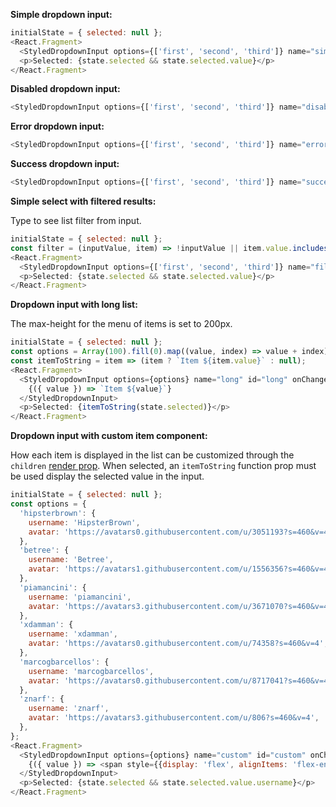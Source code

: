 **Simple dropdown input:**

```js
initialState = { selected: null };
<React.Fragment>
  <StyledDropdownInput options={['first', 'second', 'third']} name="simple" id="simple" onChange={selected => setState({ selected })} />
  <p>Selected: {state.selected && state.selected.value}</p>
</React.Fragment>
```

**Disabled dropdown input:**

```js
<StyledDropdownInput options={['first', 'second', 'third']} name="disabled" id="disabled" disabled />
```

**Error dropdown input:**

```js
<StyledDropdownInput options={['first', 'second', 'third']} name="error" id="error" error />
```

**Success dropdown input:**

```js
<StyledDropdownInput options={['first', 'second', 'third']} name="success" id="success" success />
```

**Simple select with filtered results:**

Type to see list filter from input.

```js
initialState = { selected: null };
const filter = (inputValue, item) => !inputValue || item.value.includes(inputValue);
<React.Fragment>
  <StyledDropdownInput options={['first', 'second', 'third']} name="filtered" id="filtered" filter={filter} onChange={selected => setState({ selected })} />
  <p>Selected: {state.selected && state.selected.value}</p>
</React.Fragment>
```

**Dropdown input with long list:**

The max-height for the menu of items is set to 200px.

```js
initialState = { selected: null };
const options = Array(100).fill(0).map((value, index) => value + index);
const itemToString = item => (item ? `Item ${item.value}` : null);
<React.Fragment>
  <StyledDropdownInput options={options} name="long" id="long" onChange={selected => setState({ selected })} itemToString={itemToString}>
    {({ value }) => `Item ${value}`}
  </StyledDropdownInput>
  <p>Selected: {itemToString(state.selected)}</p>
</React.Fragment>
```

**Dropdown input with custom item component:**

How each item is displayed in the list can be customized through the `children` [render prop](https://reactjs.org/docs/render-props.html#using-props-other-than-render). When selected, an `itemToString` function prop must be used display the selected value in the input. 

```js
initialState = { selected: null };
const options = {
  'hipsterbrown': {
    username: 'HipsterBrown',
    avatar: 'https://avatars0.githubusercontent.com/u/3051193?s=460&v=4',
  },
  'betree': {
    username: 'Betree',
    avatar: 'https://avatars1.githubusercontent.com/u/1556356?s=460&v=4',
  },
  'piamancini': {
    username: 'piamancini',
    avatar: 'https://avatars3.githubusercontent.com/u/3671070?s=460&v=4',
  },
  'xdamman': {
    username: 'xdamman',
    avatar: 'https://avatars0.githubusercontent.com/u/74358?s=460&v=4',
  },
  'marcogbarcellos': {
    username: 'marcogbarcellos',
    avatar: 'https://avatars0.githubusercontent.com/u/8717041?s=460&v=4',
  },
  'znarf': {
    username: 'znarf',
    avatar: 'https://avatars3.githubusercontent.com/u/806?s=460&v=4',
  },
};
<React.Fragment>
  <StyledDropdownInput options={options} name="custom" id="custom" onChange={selected => setState({ selected })} itemToString={item => item ? item.value.username : null}>
    {({ value }) => <span style={{display: 'flex', alignItems: 'flex-end'}}><img src={value.avatar} alt={value.username} height={14} width="auto" style={{marginRight: '6px'}} /> {value.username}</span>}
  </StyledDropdownInput>
  <p>Selected: {state.selected && state.selected.value.username}</p>
</React.Fragment>
```
